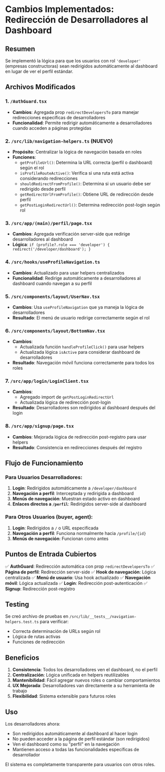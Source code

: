 # Cambios Implementados: Redirección de Desarrolladores al Dashboard

## Resumen
Se implementó la lógica para que los usuarios con rol `'developer'` (empresas constructoras) sean redirigidos automáticamente al dashboard en lugar de ver el perfil estándar.

## Archivos Modificados

### 1. `/AuthGuard.tsx`
- **Cambios**: Agregada prop `redirectDevelopersTo` para manejar redirecciones específicas de desarrolladores
- **Funcionalidad**: Permite redirigir automáticamente a desarrolladores cuando acceden a páginas protegidas

### 2. `/src/lib/navigation-helpers.ts` (NUEVO)
- **Propósito**: Centralizar la lógica de navegación basada en roles
- **Funciones**:
  - `getProfileUrl()`: Determina la URL correcta (perfil o dashboard) según el rol
  - `isProfileRouteActive()`: Verifica si una ruta está activa considerando redirecciones
  - `shouldRedirectFromProfile()`: Determina si un usuario debe ser redirigido desde perfil
  - `getRedirectUrlFromProfile()`: Obtiene URL de redirección desde perfil
  - `getPostLoginRedirectUrl()`: Determina redirección post-login según rol

### 3. `/src/app/(main)/perfil/page.tsx`
- **Cambios**: Agregada verificación server-side que redirige desarrolladores al dashboard
- **Lógica**: `if (profile?.role === 'developer') { redirect('/developer/dashboard'); }`

### 4. `/src/hooks/useProfileNavigation.ts`
- **Cambios**: Actualizado para usar helpers centralizados
- **Funcionalidad**: Redirige automáticamente a desarrolladores al dashboard cuando navegan a su perfil

### 5. `/src/components/layout/UserNav.tsx`
- **Cambios**: Usa `useProfileNavigation` que ya maneja la lógica de desarrolladores
- **Resultado**: El menú de usuario redirige correctamente según el rol

### 6. `/src/components/layout/BottomNav.tsx`
- **Cambios**: 
  - Actualizada función `handleProfileClick()` para usar helpers
  - Actualizada lógica `isActive` para considerar dashboard de desarrolladores
- **Resultado**: Navegación móvil funciona correctamente para todos los roles

### 7. `/src/app/login/LoginClient.tsx`
- **Cambios**: 
  - Agregado import de `getPostLoginRedirectUrl`
  - Actualizada lógica de redirección post-login
- **Resultado**: Desarrolladores son redirigidos al dashboard después del login

### 8. `/src/app/signup/page.tsx`
- **Cambios**: Mejorada lógica de redirección post-registro para usar helpers
- **Resultado**: Consistencia en redirecciones después del registro

## Flujo de Funcionamiento

### Para Usuarios Desarrolladores:
1. **Login**: Redirigidos automáticamente a `/developer/dashboard`
2. **Navegación a perfil**: Interceptada y redirigida a dashboard
3. **Menús de navegación**: Muestran estado activo en dashboard
4. **Enlaces directos a `/perfil`**: Redirigidos server-side al dashboard

### Para Otros Usuarios (buyer, agent):
1. **Login**: Redirigidos a `/` o URL especificada
2. **Navegación a perfil**: Funciona normalmente hacia `/profile/{id}`
3. **Menús de navegación**: Funcionan como antes

## Puntos de Entrada Cubiertos

✅ **AuthGuard**: Redirección automática con prop `redirectDevelopersTo`
✅ **Página de perfil**: Redirección server-side
✅ **Hook de navegación**: Lógica centralizada
✅ **Menú de usuario**: Usa hook actualizado
✅ **Navegación móvil**: Lógica actualizada
✅ **Login**: Redirección post-autenticación
✅ **Signup**: Redirección post-registro

## Testing

Se creó archivo de pruebas en `/src/lib/__tests__/navigation-helpers.test.ts` para verificar:
- Correcta determinación de URLs según rol
- Lógica de rutas activas
- Funciones de redirección

## Beneficios

1. **Consistencia**: Todos los desarrolladores ven el dashboard, no el perfil
2. **Centralización**: Lógica unificada en helpers reutilizables
3. **Mantenibilidad**: Fácil agregar nuevos roles o cambiar comportamientos
4. **UX Mejorada**: Desarrolladores van directamente a su herramienta de trabajo
5. **Flexibilidad**: Sistema extensible para futuros roles

## Uso

Los desarrolladores ahora:
- Son redirigidos automáticamente al dashboard al hacer login
- No pueden acceder a la página de perfil estándar (son redirigidos)
- Ven el dashboard como su "perfil" en la navegación
- Mantienen acceso a todas las funcionalidades específicas de desarrollador

El sistema es completamente transparente para usuarios con otros roles.